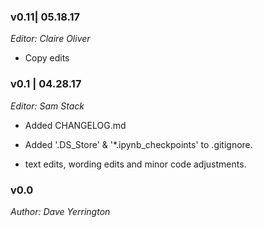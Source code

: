 ### v0.11| 05.18.17

_Editor: Claire Oliver_

- Copy edits

### v0.1 | 04.28.17

_Editor: Sam Stack_

- Added CHANGELOG.md 

- Added '.DS_Store' & '*.ipynb_checkpoints' to .gitignore.

- text edits, wording edits and minor code adjustments.


### v0.0

_Author: Dave Yerrington_
